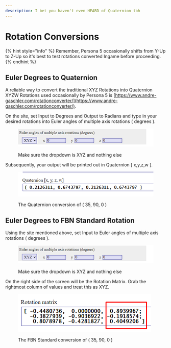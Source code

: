 ```yaml
---
description: I bet you haven't even HEARD of Quaternion tbh
---
```


# Rotation Conversions

{% hint style="info" %}
Remember, Persona 5 occasionally shifts from Y-Up to Z-Up so it's best to test rotations converted Ingame before proceeding.&#x20;
{% endhint %}

## Euler Degrees to Quaternion

A reliable way to convert the traditional XYZ Rotations into Quaternion XYZW Rotations used occasionally by Persona 5 is [https://www.andre-gaschler.com/rotationconverter/](https://www.andre-gaschler.com/rotationconverter/).

On the site, set Input to Degrees and Output to Radians and type in your desired rotations into Euler angles of multiple axis rotations ( degrees ).

<figure><img src="../.gitbook/assets/image (3).png" alt=""><figcaption><p>Make sure the dropdown is XYZ and nothing else</p></figcaption></figure>

Subsequently, your output will be printed out in Quaternion \[ x,y,z,w ].

<figure><img src="../.gitbook/assets/image.png" alt=""><figcaption><p>The Quaternion conversion of ( 35, 90, 0 )</p></figcaption></figure>

## Euler Degrees to FBN Standard Rotation

Using the site mentioned above, set Input to Euler angles of multiple axis rotations ( degrees ).

<figure><img src="../.gitbook/assets/image (3).png" alt=""><figcaption><p>Make sure the dropdown is XYZ and nothing else</p></figcaption></figure>

On the right side of the screen will be the Rotation Matrix. Grab the rightmost column of values and treat this as XYZ.

<figure><img src="../.gitbook/assets/image (4).png" alt=""><figcaption><p>The FBN Standard conversion of ( 35, 90, 0 )</p></figcaption></figure>
